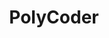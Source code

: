---
title: "PolyCoder"
training-code-pretraining: c5
training-code-finetuning: NA
training-code-alignment: NA

training-data-pretraining: UnkTable~(d3 or d4)
training-data-sft: NA
training-data-alignment: NA

evaluation-code-general: c5
evaluation-code-safety: NA

evaluation-data-utility: NA
evaluation-data-safety: NA
deployment-code-inference: c5
deployment-data-weights: c5
---